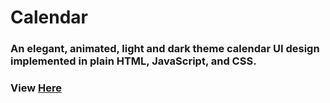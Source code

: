 # Calendar
### An elegant, animated, light and dark theme calendar UI design implemented in plain HTML, JavaScript, and CSS.



### View [Here](https://anshika1806.github.io/calendar_JS/)
